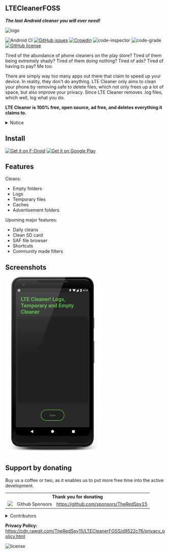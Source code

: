 ## LTECleanerFOSS

***The last Android cleaner you will ever need!***

![logo](https://imgur.com/ykSLpTS.png) 

![Android CI](https://github.com/TheRedSpy15/LTECleanerFOSS/workflows/Android%20CI/badge.svg)
[![GitHub issues](https://img.shields.io/github/issues/TheRedSpy15/LTECleanerFOSS?color=red)](https://github.com/TheRedSpy15/LTECleanerFOSS/issues)
[![Crowdin](https://badges.crowdin.net/lte-cleaner/localized.svg)](https://crowdin.com/project/lte-cleaner)
![code-inspector](https://www.code-inspector.com/project/2073/score/svg)
![code-grade](https://www.code-inspector.com/project/2073/status/svg)
[![GitHub license](https://img.shields.io/github/license/TheRedSpy15/LTECleanerFOSS?color=lightgrey)](/blob/master/LICENSE)

Tired of the abundance of phone cleaners on the play store? Tired of 
them being extremely shady? Tired of them doing nothing? Tired of ads? 
Tired of having to pay? Me too.

There are simply way too many apps out there that claim to speed up your device. In reality, they don't do anything.
LTE Cleaner only aims to clean your phone by removing safe to delete files, which not only frees up a lot of space, but also improve your privacy. Since LTE Cleaner removes .log files, which well, log what you do.

__LTE Cleaner is 100% free, open source, ad free, and deletes everything it claims to.__

<details>
  <summary>Notice</summary>

December 13th, 2020:

*In response to the large number of apps on the play store that are cloning LTE Cleaner and running ads, I will be changing from the MIT license, to GPLv3.*

*2020 has been crazy too. I have not in anyway worked on this app since the summer. But I'm back baby!*

</details>

## Install

[<img src="https://f-droid.org/badge/get-it-on.png"
     alt="Get it on F-Droid"
     height="90">](https://f-droid.org/packages/theredspy15.ltecleanerfoss/)
[<img src="https://play.google.com/intl/en_us/badges/images/generic/en-play-badge.png"
    alt="Get it on Google Play"
    height="90">](https://play.google.com/store/apps/details?id=theredspy15.ltecleanerfoss)

## Features

Cleans:
- Empty folders
- Logs
- Temporary files
- Caches
- Advertisement folders

Upoming major features:
- Daily cleans
- Clean SD card
- SAF file browser
- Shortcuts
- Community made filters

## Screenshots

<img src="/Screenshots/Screenshot_1529468353_framed.png" width="300">

## Support by donating

Buy us a coffee or two, as it enables us to put more free time into the active development.

<table>
  <tr>
    <th colspan="3">Thank you for donating</th>
  </tr>
  <tr>
    <td align="center"><a href="https://github.com/sponsors/TheRedSpy15"><img src="https://github.blog/wp-content/uploads/2019/05/mona-heart-featured.png" height=25/></a></td>
    <td align="center">Github Sponsors</td>
    <td><a href="https://github.com/sponsors/TheRedSpy15">https://github.com/sponsors/TheRedSpy15</a></td>
  </tr>

</table>

<details>
  <summary>Contributors</summary>
  
#### Logo creation

* Big thanks to [Ander Méndez](https://github.com/mendezand) for creating the awesome logo!
     
</details>

__Privacy Policy:__ https://cdn.rawgit.com/TheRedSpy15/LTECleanerFOSS/d9522c76/privacy_policy.html

![license](https://imgur.com/QQlcEVT.png)
